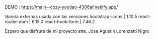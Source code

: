 DEMO : https://main--cozy-youtiao-4306af.netlify.app/

librería externas usada con las versiones 
bootstrap-icons  | 1.10.5 
react-router-dom | 6.15.0
react-hook-form  | 7.46.2

Ezpero que disfrute de mi proyecto atte. Jose Agustin Lorenzatti Nigro
